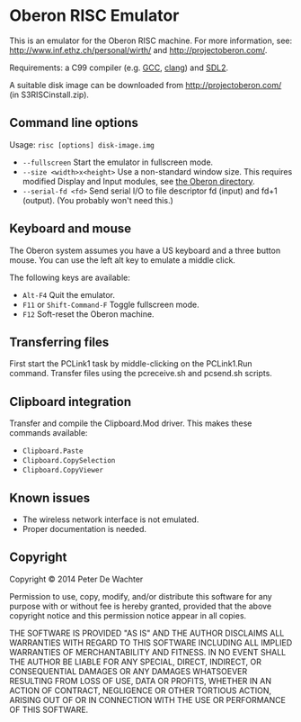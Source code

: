 Oberon RISC Emulator
====================

This is an emulator for the Oberon RISC machine. For more information, see:
http://www.inf.ethz.ch/personal/wirth/ and http://projectoberon.com/.

Requirements: a C99 compiler (e.g. [GCC](http://gcc.gnu.org/),
[clang](http://clang.llvm.org/)) and [SDL2](http://libsdl.org/).

A suitable disk image can be downloaded from http://projectoberon.com/ (in
S3RISCinstall.zip).


Command line options
--------------------

Usage: `risc [options] disk-image.img`

* `--fullscreen` Start the emulator in fullscreen mode.
* `--size <width>x<height>` Use a non-standard window size.
  This requires modified Display and Input modules, see
  [the Oberon directory](Oberon/).
* `--serial-fd <fd>` Send serial I/O to file descriptor fd (input) and
  fd+1 (output). (You probably won't need this.)


Keyboard and mouse
------------------

The Oberon system assumes you have a US keyboard and a three button mouse.
You can use the left alt key to emulate a middle click.

The following keys are available:
* `Alt-F4` Quit the emulator.
* `F11` or `Shift-Command-F` Toggle fullscreen mode.
* `F12` Soft-reset the Oberon machine.


Transferring files
------------------

First start the PCLink1 task by middle-clicking on the PCLink1.Run command.
Transfer files using the pcreceive.sh and pcsend.sh scripts.


Clipboard integration
---------------------

Transfer and compile the Clipboard.Mod driver. This makes these commands
available:

* `Clipboard.Paste`
* `Clipboard.CopySelection`
* `Clipboard.CopyViewer`


Known issues
------------

* The wireless network interface is not emulated.
* Proper documentation is needed.


Copyright
---------

Copyright © 2014 Peter De Wachter

Permission to use, copy, modify, and/or distribute this software for
any purpose with or without fee is hereby granted, provided that the
above copyright notice and this permission notice appear in all
copies.

THE SOFTWARE IS PROVIDED "AS IS" AND THE AUTHOR DISCLAIMS ALL
WARRANTIES WITH REGARD TO THIS SOFTWARE INCLUDING ALL IMPLIED
WARRANTIES OF MERCHANTABILITY AND FITNESS. IN NO EVENT SHALL THE
AUTHOR BE LIABLE FOR ANY SPECIAL, DIRECT, INDIRECT, OR CONSEQUENTIAL
DAMAGES OR ANY DAMAGES WHATSOEVER RESULTING FROM LOSS OF USE, DATA OR
PROFITS, WHETHER IN AN ACTION OF CONTRACT, NEGLIGENCE OR OTHER
TORTIOUS ACTION, ARISING OUT OF OR IN CONNECTION WITH THE USE OR
PERFORMANCE OF THIS SOFTWARE.
